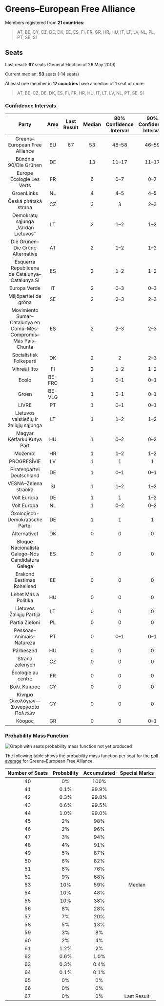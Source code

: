 # Greens–European Free Alliance

Members registered from **21 countries**:

> AT, BE, CY, CZ, DE, DK, EE, ES, FI, FR, GR, HR, HU, IT, LT, LV, NL, PL, PT, SE, SI

## Seats

Last result: **67** seats (General Election of 26 May 2019)

Current median: **53** seats (-14 seats)

At least one member in **17 countries** have a median of 1 seat or more:

> AT, BE, CZ, DE, DK, ES, FI, FR, HR, HU, IT, LT, LV, NL, PT, SE, SI

### Confidence Intervals

| Party | Area | Last Result | Median | 80% Confidence Interval | 90% Confidence Interval | 95% Confidence Interval | 99% Confidence Interval |
|:-----:|:----:|:-----------:|:------:|:-----------------------:|:-----------------------:|:-----------------------:|:-----------------------:|
| Greens–European Free Alliance | EU | 67 | 53 | 48–58 | 46–59 | 45–60 | 43–62 |
| Bündnis 90/Die Grünen | DE | | 13 | 11–17 | 11–17 | 11–17 | 9–17 |
| Europe Écologie Les Verts | FR | | 6 | 0–7 | 0–7 | 0–7 | 0–8 |
| GroenLinks | NL | | 4 | 4–5 | 4–5 | 4–6 | 4–6 |
| Česká pirátská strana | CZ | | 3 | 3 | 2–3 | 2–3 | 2–3 |
| Demokratų sąjunga „Vardan Lietuvos“ | LT | | 2 | 1–2 | 1–2 | 1–2 | 1–2 |
| Die Grünen–Die Grüne Alternative | AT | | 2 | 1–2 | 1–2 | 1–2 | 1–3 |
| Esquerra Republicana de Catalunya–Catalunya Sí | ES | | 2 | 1–2 | 1–2 | 1–3 | 1–3 |
| Europa Verde | IT | | 2 | 0–3 | 0–3 | 0–4 | 0–4 |
| Miljöpartiet de gröna | SE | | 2 | 2–3 | 2–3 | 2–3 | 2–3 |
| Movimiento Sumar–Catalunya en Comú–Més–Compromís–Más País–Chunta | ES | | 2 | 2–3 | 2–3 | 2–3 | 1–4 |
| Socialistisk Folkeparti | DK | | 2 | 2 | 2–3 | 2–3 | 2–3 |
| Vihreä liitto | FI | | 2 | 1–2 | 1–2 | 1–2 | 1–2 |
| Ecolo | BE-FRC | | 1 | 0–1 | 0–1 | 0–1 | 0–1 |
| Groen | BE-VLG | | 1 | 0–1 | 0–1 | 0–1 | 0–1 |
| LIVRE | PT | | 1 | 0–1 | 0–1 | 0–2 | 0–2 |
| Lietuvos valstiečių ir žaliųjų sąjunga | LT | | 1 | 1–2 | 1–2 | 1–2 | 1–2 |
| Magyar Kétfarkú Kutya Párt | HU | | 1 | 0–2 | 0–2 | 0–2 | 0–2 |
| Možemo! | HR | | 1 | 1–2 | 1–2 | 1–2 | 1–2 |
| PROGRESĪVIE | LV | | 1 | 1 | 1 | 1 | 1 |
| Piratenpartei Deutschland | DE | | 1 | 0–1 | 0–1 | 0–1 | 0–1 |
| VESNA–Zelena stranka | SI | | 1 | 1–2 | 1–2 | 1–2 | 1–2 |
| Volt Europa | DE | | 1 | 1 | 1–2 | 1–2 | 0–2 |
| Volt Europa | NL | | 1 | 0–2 | 0–2 | 0–2 | 0–2 |
| Ökologisch-Demokratische Partei | DE | | 1 | 1 | 1 | 0–2 | 0–2 |
| Alternativet | DK | | 0 | 0 | 0 | 0 | 0 |
| Bloque Nacionalista Galego–Nós Candidatura Galega | ES | | 0 | 0 | 0 | 0 | 0–1 |
| Erakond Eestimaa Rohelised | EE | | 0 | 0 | 0 | 0 | 0 |
| Lehet Más a Politika | HU | | 0 | 0 | 0 | 0 | 0 |
| Lietuvos Žaliųjų Partija | LT | | 0 | 0 | 0 | 0 | 0 |
| Partia Zieloni | PL | | 0 | 0 | 0 | 0 | 0 |
| Pessoas–Animais–Natureza | PT | | 0 | 0–1 | 0–1 | 0–1 | 0–1 |
| Párbeszéd | HU | | 0 | 0 | 0 | 0 | 0 |
| Strana zelených | CZ | | 0 | 0 | 0 | 0 | 0 |
| Écologie au centre | FR | | 0 | 0 | 0 | 0 | 0 |
| Βολτ Κύπρος | CY | | 0 | 0 | 0 | 0 | 0 |
| Κίνημα Οικολόγων—Συνεργασία Πολιτών | CY | | 0 | 0 | 0 | 0 | 0 |
| Κόσμος | GR | | 0 | 0 | 0–1 | 0–1 | 0–1 |

### Probability Mass Function

![Graph with seats probability mass function not yet produced](average-2024-06-05-seats-pmf-greens–europeanfreealliance.png "Seats Probability Mass Function")

The following table shows the probability mass function per seat for the [poll average](average-2024-06-05.html) for Greens–European Free Alliance.

| Number of Seats | Probability | Accumulated | Special Marks |
|:---------------:|:-----------:|:-----------:|:-------------:|
| 40 | 0% | 100% |  |
| 41 | 0.1% | 99.9% |  |
| 42 | 0.3% | 99.8% |  |
| 43 | 0.6% | 99.5% |  |
| 44 | 1.0% | 99.0% |  |
| 45 | 2% | 98% |  |
| 46 | 2% | 96% |  |
| 47 | 3% | 94% |  |
| 48 | 4% | 91% |  |
| 49 | 5% | 87% |  |
| 50 | 6% | 82% |  |
| 51 | 8% | 76% |  |
| 52 | 9% | 68% |  |
| 53 | 10% | 59% | Median |
| 54 | 10% | 48% |  |
| 55 | 10% | 38% |  |
| 56 | 8% | 28% |  |
| 57 | 7% | 20% |  |
| 58 | 5% | 13% |  |
| 59 | 3% | 8% |  |
| 60 | 2% | 4% |  |
| 61 | 1.2% | 2% |  |
| 62 | 0.6% | 1.0% |  |
| 63 | 0.3% | 0.4% |  |
| 64 | 0.1% | 0.1% |  |
| 65 | 0% | 0% |  |
| 66 | 0% | 0% |  |
| 67 | 0% | 0% | Last Result |


